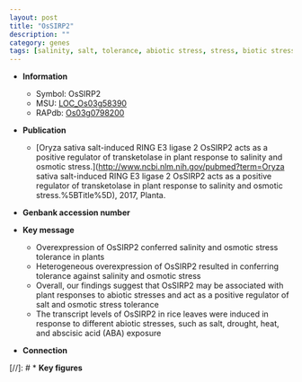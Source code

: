 ```yaml
---
layout: post
title: "OsSIRP2"
description: ""
category: genes
tags: [salinity, salt, tolerance, abiotic stress, stress, biotic stress, abscisic acid, stress tolerance]
---
```


* **Information**  
    + Symbol: OsSIRP2  
    + MSU: [LOC_Os03g58390](http://rice.uga.edu/cgi-bin/ORF_infopage.cgi?orf=LOC_Os03g58390)  
    + RAPdb: [Os03g0798200](https://rapdb.dna.affrc.go.jp/locus/?name=Os03g0798200)  

* **Publication**  
    + [Oryza sativa salt-induced RING E3 ligase 2 OsSIRP2 acts as a positive regulator of transketolase in plant response to salinity and osmotic stress.](http://www.ncbi.nlm.nih.gov/pubmed?term=Oryza sativa salt-induced RING E3 ligase 2 OsSIRP2 acts as a positive regulator of transketolase in plant response to salinity and osmotic stress.%5BTitle%5D), 2017, Planta.

* **Genbank accession number**  

* **Key message**  
    + Overexpression of OsSIRP2 conferred salinity and osmotic stress tolerance in plants
    + Heterogeneous overexpression of OsSIRP2 resulted in conferring tolerance against salinity and osmotic stress
    + Overall, our findings suggest that OsSIRP2 may be associated with plant responses to abiotic stresses and act as a positive regulator of salt and osmotic stress tolerance
    + The transcript levels of OsSIRP2 in rice leaves were induced in response to different abiotic stresses, such as salt, drought, heat, and abscisic acid (ABA) exposure

* **Connection**  

[//]: # * **Key figures**  


